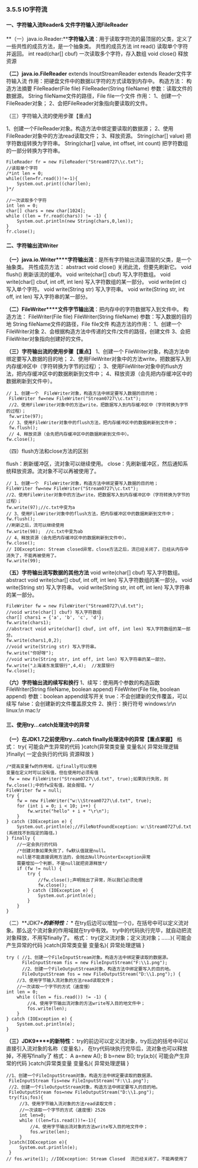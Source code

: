 ### 3.5.5 IO字符流

#### 一、字符输入流Reader& 文件字符输入流FileReader

**（一）java.io.Reader:****字符输入流**：用于读取字符流的最顶层的父类，定义了一些共性的成员方法，是一个抽象类。
 共性的成员方法
 int read() 读取单个字符并返回。
 int read(char[] cbuf) 一次读取多个字符，存入数组
 void close() 释放资源
 
 **（二）java.io.FileReader** extends InoutStreamReader extends Reader文件字符输入流
 作用：把硬盘文件中的数据以字符的方式读取到内存中。
 构造方法：
 构造方法摘要 
 FileReader(File file) 
 FileReader(String fileName) 
 参数：读取文件的数据源。
   String fileName文件的路径，File file一个文件
 作用：
   1、创建一个FileReader对象；
   2、会把FileReader对象指向要读取的文件。

 

（三）字符输入流的使用步骤【重点】

1、创建一个FileReader对象。构造方法中绑定要读取的数据源；
 2、使用FileReader对象中的方法read读取文件；
 3、释放资源。
 String(char[] value) 把字符数组转换为字符串。
 String(char[] value, int offset, int count) 把字符数组的一部分转换为字符串。

```
FileReader fr = new FileReader("Stream0727\\c.txt");
//读取单个字符
/*int len = 0;
while((len=fr.read())!=-1){
    System.out.print((char)len);
}*/

//一次读取多个字符
int len = 0;
char[] chars = new char[1024];
while ((len = fr.read(chars)) != -1) {
    System.out.println(new String(chars,0,len));
}
fr.close();
```

#### 二、字符输出流Writer

**（一）java.io.Writer****字符输出流**：是所有字符输出流最顶层的父类，是一个抽象类。
 共性成员方法：
   abstract void close() 关闭此流，但要先刷新它。
   void flush() 刷新该流的缓冲。
   void write(char[] cbuf) 写入字符数组。
   void write(char[] cbuf, int off, int len) 写入字符数组的某一部分。
   void write(int c) 写入单个字符。
   void write(String str) 写入字符串。
   void write(String str, int off, int len) 写入字符串的某一部分。
 

**（二）FileWriter****文件字节输出流**：把内存中的字符数据写入到文件中。
 构造方法：
   FileWriter(File file)
   FileWriter(String fileName) 
   参数：写入数据的目的地
   String fileName文件的路径，File file文件
 构造方法的作用：
   1、创建一个FileWriter对象
   2、会根据构造方法中传递的文件/文件的路径，创建文件
   3、会把FileWriter对象指向创建好的文件。

 

**（三）字符输出流的使用步骤【重点】**
   1、创建一个 FileWriter对象，构造方法中绑定要写入数据的目的地；
   2、使用FileWriter对象中的方法write，把数据写入到内存缓冲区中（字符转换为字节的过程）；
   3、使用FileWriter对象中的flush方法，把内存缓冲区中的数据刷新到文件中；
   4、释放资源（会先把内存缓冲区中的数据刷新到文件中）。

```
// 1、创建一个  FileWriter对象，构造方法中绑定要写入数据的目的地；
 FileWriter fw=new FileWriter("Stream0727\\c.txt");
 //2、使用FileWriter对象中的方法write，把数据写入到内存缓冲区中（字符转换为字节的过程）；
 fw.write(97);
 // 3、使用FileWriter对象中的flush方法，把内存缓冲区中的数据刷新到文件中；
 fw.flush();
 // 4、释放资源（会先把内存缓冲区中的数据刷新到文件中）。
fw.close();
```

 

（四）flush方法和close方法的区别

  flush：刷新缓冲区，流对象可以继续使用。
   close：先刷新缓冲区，然后通知系统释放资源。流对象不可以再被使用了。

```
// 1、创建一个  FileWriter对象，构造方法中绑定要写入数据的目的地；
FileWriter fw=new FileWriter("Stream0727\\c.txt");
//2、使用FileWriter对象中的方法write，把数据写入到内存缓冲区中（字符转换为字节的过程）；
fw.write(97);//c.txt中变为a
// 3、使用FileWriter对象中的flush方法，把内存缓冲区中的数据刷新到文件中；
fw.flush();
//刷新之后，流可以继续使用
fw.write(98);  //c.txt中变为ab
// 4、释放资源（会先把内存缓冲区中的数据刷新到文件中）。
fw.close();
// IOException: Stream closed异常，close方法之后，流已经关闭了，已经从内存中消失了，不能再被使用了。
fw.write(99);
```

 

**（五）字符输出流写数据的其他方法**
 void write(char[] cbuf) 写入字符数组。
 abstract void write(char[] cbuf, int off, int len) 写入字符数组的某一部分。
 void write(String str) 写入字符串。
 void write(String str, int off, int len) 写入字符串的某一部分。

```
FileWriter fw = new FileWriter("Stream0727\\d.txt");
//void write(char[] cbuf) 写入字符数组
char[] chars1 = {'a', 'b', 'c', 'd'};
fw.write(chars1);
//abstract void write(char[] cbuf, int off, int len) 写入字符数组的某一部分。
fw.write(chars1,0,2);
//void write(String str) 写入字符串。
fw.write("你好呀");
//void write(String str, int off, int len) 写入字符串的某一部分。
fw.write("上海浦东发展银行",4,4);  //发展银行
fw.close();
```

 

**（六）字符输出流的续写和换行**
 1、续写：使用两个参数的构造函数
 FileWriter(String fileName, boolean append)
 FileWriter(File file, boolean append)
 参数：boolean append续写开关
    true：不会创建新的文件覆盖，可以续写
    false：会创建新的文件覆盖原文件
 2、换行：换行符号
 windows:\r\n linux:\n mac:\r

 

#### 三、使用try…catch处理流中的异常

**（一）在JDK1.7****之前使用try...catch finally****处理流中的异常【重点掌握】**
 格式：
 try{
   可能会产生异常的代码
 }catch(异常类变量 变量名){
   异常处理逻辑
 }finally{
   一定会执行的代码
   资源释放
 }

```
/*提高变量fw的作用域，让finally可以使用
变量在定义时可以没有值，但在使用时必须有值
 fw = new FileWriter("Stream0727\\d.txt", true);如果执行失败，则  fw.close();中的fw没有值，就会报错。*/
FileWriter fw = null;
try {
    fw = new FileWriter("w:\\Stream0727\\d.txt", true);
    for (int i = 0; i < 10; i++) {
        fw.write("hello" + i + "\r\n");
    }
} catch (IOException e) {
    System.out.println(e);//FileNotFoundException: w:\Stream0727\d.txt (系统找不到指定的路径。)
} finally {
    //一定会执行的代码
    /*创建对象如果失败了，fw默认值就是null。
    null是不能直接调用方法的，会抛出NullPointerException异常
    需要增加一个判断，不是null就把资源释放*/
    if (fw != null) {
        try {
            //fw.close();声明抛出了异常，所以我们必须处理
            fw.close();
        } catch (IOException e) {
            System.out.println(e);
        }
    }
}
```

 

（二）**JDK7****的新特性：***
\* 在try后边可以增加一个()，在括号中可以定义流对象。那么这个流对象的作用域就在try中有效。
 try中的代码执行完毕，就自动把流对象释放，不用写finally了。
 格式：
 try(定义流对象；定义流对象；......){
   可能会产生异常的代码
 }catch(异常类变量 变量名){
   异常处理逻辑
 }

```
try ( //1、创建一个FileInputStream对象。构造方法中绑定要读取的数据源。
      FileInputStream fis = new FileInputStream("F:\\1.png");
      //2、创建一个FileOutputStream对象，构造方法中绑定要写入的目的地。
      FileOutputStream fos = new FileOutputStream("D:\\1.png");) {
    //3、使用字节输入流对象的方法read读取文件；
    //一次读取一个字节的方式（速度慢）
int len = 0;
    while ((len = fis.read()) != -1) {
        //4、使用字节输出流对象的方法write写入目的地文件中；
        fos.write(len);
    }
} catch (IOException e) {
    System.out.println(e);
}
```

 

**（三）JDK9****的新特性：**
 try的前边可以定义流对象，try后边的括号中可以直接引入流对象的名称（变量名），
 在try代码块执行完毕后，流对象也可以释放掉，不用写finally了
 格式：
 A a=new A();
 B b=new B();
 try(a;b){
   可能会产生异常的代码
 }catch(异常类变量 变量名){
   异常处理逻辑
 }

```
//1、创建一个FileInputStream对象。构造方法中绑定要读取的数据源。
 FileInputStream fis=new FileInputStream("F:\\1.png");
 //2、创建一个FileOutputStream对象，构造方法中绑定要写入的目的地。
 FileOutputStream fos=new FileOutputStream("D:\\1.png");
 try(fis;fos){
     //3、使用字节输入流对象的方法read读取文件；
     //一次读取一个字节的方式（速度慢）2526
     int len=0;
     while ((len=fis.read())!=-1){
         //4、使用字节输出流对象的方法write写入目的地文件中；
         fos.write(len);
     }
 }catch(IOException e){
     System.out.println(e);
 }
// fos.write(1); //IOException: Stream Closed  流已经关闭了，不能再使用了
```

 